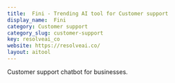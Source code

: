 ```yaml
---
title:  Fini - Trending AI tool for Customer support
display_name:  Fini
category: Customer support
category_slug: customer-support
key: resolveai_co
website: https://resolveai.co/
layout: aitool
---
```


Customer support chatbot for businesses.
